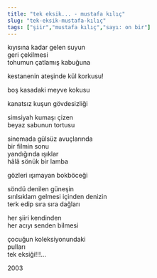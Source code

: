 ```yaml
---
title: "tek eksik... - mustafa kılıç"
slug: "tek-eksik-mustafa-kılıç"
tags: ["şiir","mustafa kılıç","sayı: on bir"]
---
```


kıyısına kadar gelen suyun  
geri çekilmesi  
tohumun çatlamış kabuğuna

kestanenin ateşinde kül korkusu!

boş kasadaki meyve kokusu

kanatsız kuşun gövdesizliği

simsiyah kumaşı çizen  
beyaz sabunun tortusu

sinemada gülsüz avuçlarında  
bir filmin sonu  
yandığında ışıklar  
hâlâ sönük bir lamba

gözleri ışımayan bokböceği

söndü denilen güneşin  
sırılsıklam gelmesi içinden denizin  
terk edip sıra sıra dağları

her şiiri kendinden  
her acıyı senden bilmesi

çocuğun koleksiyonundaki  
pulları  
tek eksiği!!!...

2003

